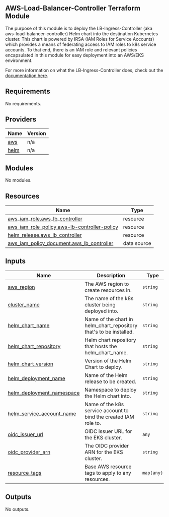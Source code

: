 ## AWS-Load-Balancer-Controller Terraform Module

The purpose of this module is to deploy the LB-Ingress-Controller (aka aws-load-balancer-controller) Helm chart into the destination Kubernetes cluster. This chart is powered by IRSA (IAM Roles for Service Accounts) which provides a means of federating access to IAM roles to k8s service accounts. To that end, there is an IAM role and relevant policies encapsulated in this module for easy deployment into an AWS/EKS environment.

For more information on what the LB-Ingress-Controller does, check out the [documentation here](https://github.com/kubernetes-sigs/aws-load-balancer-controller).

## Requirements

No requirements.

## Providers

| Name | Version |
|------|---------|
| <a name="provider_aws"></a> [aws](#provider\_aws) | n/a |
| <a name="provider_helm"></a> [helm](#provider\_helm) | n/a |

## Modules

No modules.

## Resources

| Name | Type |
|------|------|
| [aws_iam_role.aws_lb_controller](https://registry.terraform.io/providers/hashicorp/aws/latest/docs/resources/iam_role) | resource |
| [aws_iam_role_policy.aws-lb-controller-policy](https://registry.terraform.io/providers/hashicorp/aws/latest/docs/resources/iam_role_policy) | resource |
| [helm_release.aws_lb_controller](https://registry.terraform.io/providers/hashicorp/helm/latest/docs/resources/release) | resource |
| [aws_iam_policy_document.aws_lb_controller](https://registry.terraform.io/providers/hashicorp/aws/latest/docs/data-sources/iam_policy_document) | data source |

## Inputs

| Name | Description | Type | Default | Required |
|------|-------------|------|---------|:--------:|
| <a name="input_aws_region"></a> [aws\_region](#input\_aws\_region) | The AWS region to create resources in. | `string` | n/a | yes |
| <a name="input_cluster_name"></a> [cluster\_name](#input\_cluster\_name) | The name of the k8s cluster being deployed into. | `string` | n/a | yes |
| <a name="input_helm_chart_name"></a> [helm\_chart\_name](#input\_helm\_chart\_name) | Name of the chart in helm\_chart\_repository that's to be installed. | `string` | `"aws-load-balancer-controller"` | no |
| <a name="input_helm_chart_repository"></a> [helm\_chart\_repository](#input\_helm\_chart\_repository) | Helm chart repository that hosts the helm\_chart\_name. | `string` | `"https://aws.github.io/eks-charts"` | no |
| <a name="input_helm_chart_version"></a> [helm\_chart\_version](#input\_helm\_chart\_version) | Version of the Helm Chart to deploy. | `string` | `"1.3.3"` | no |
| <a name="input_helm_deployment_name"></a> [helm\_deployment\_name](#input\_helm\_deployment\_name) | Name of the Helm release to be created. | `string` | `"aws-load-balancer-controller"` | no |
| <a name="input_helm_deployment_namespace"></a> [helm\_deployment\_namespace](#input\_helm\_deployment\_namespace) | Namespace to deploy the Helm chart into. | `string` | `"kube-system"` | no |
| <a name="input_helm_service_account_name"></a> [helm\_service\_account\_name](#input\_helm\_service\_account\_name) | Name of the k8s service account to bind the created IAM role to. | `string` | `"aws-load-balancer-controller"` | no |
| <a name="input_oidc_issuer_url"></a> [oidc\_issuer\_url](#input\_oidc\_issuer\_url) | OIDC issuer URL for the EKS cluster. | `any` | n/a | yes |
| <a name="input_oidc_provider_arn"></a> [oidc\_provider\_arn](#input\_oidc\_provider\_arn) | The OIDC provider ARN for the EKS cluster. | `string` | n/a | yes |
| <a name="input_resource_tags"></a> [resource\_tags](#input\_resource\_tags) | Base AWS resource tags to apply to any resources. | `map(any)` | `{}` | no |

## Outputs

No outputs.
